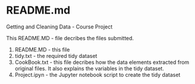 # README.md
Getting and Cleaning Data - Course Project

This README.MD		- file decribes the files submitted.
1.	README.MD			- this file
2.	tidy.txt			- the required tidy dataset
3. 	CookBook.txt	- this file decribes how the data elements extracted from original files. It also explains the variables in the tidy dataset. 
4.  Project.ipyn  - the Jupyter notebook script to create the tidy dataset

